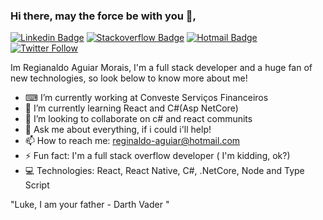 ### Hi there, may the force be with you 👋,


[![Linkedin Badge](https://img.shields.io/badge/-reginaldobrz-blue?style=flat-square&logo=Linkedin&logoColor=white&link=https://www.linkedin.com/in/reginaldobrz/)](https://www.linkedin.com/in/reginaldo-aguiar-morais-3b743b40/)
[![Stackoverflow Badge](https://img.shields.io/badge/-Stackoverflow-4CA143?style=flat-square&logo=Stackoverflow&logoColor=white&link=https://stackoverflow.com/users/12183868/reginaldo-aguiar?tab=profile)](https://stackoverflow.com/users/12183868/reginaldo-aguiar?tab=profile)
[![Hotmail Badge](https://img.shields.io/badge/-reginaldobrz@gmail.com-c14438?style=flat-square&logo=Gmail&logoColor=white&link=mailto:reginaldobrz@gmail.com)](mailto:reginaldobrz@gmail.com)
[![Twitter Follow](https://img.shields.io/twitter/follow/reginaldobrz.svg?style=social)](https://twitter.com/reginaldobrz)  
 

Im Regianaldo Aguiar Morais, I'm a full stack developer and a huge fan of new technologies, so look below to know more about me!

- ⌨ I’m currently working at Conveste Serviços Financeiros
- 🌱 I’m currently learning React and C#(Asp NetCore)
- 👯 I’m looking to collaborate on c# and react communits
- 💬 Ask me about everything, if i could i'll help! 
- 📫 How to reach me: reginaldo-aguiar@hotmail.com
- ⚡ Fun fact: I'm a full stack overflow developer ( I'm kidding, ok?)
- 💻 Technologies: React, React Native, C#, .NetCore, Node and Type Script

"Luke, I am your father - Darth Vader " 


